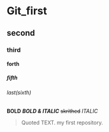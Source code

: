 # Git_first
## second
### third
#### forth
##### fifth
###### last(sixth)
**BOLD**
***BOLD & ITALIC***
~~skrithed~~
*ITALIC*
>Quoted TEXT.
my first repository.
